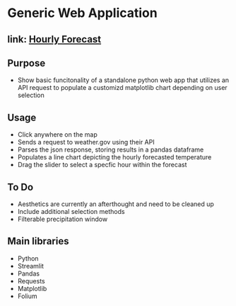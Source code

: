 # Generic Web Application
## link: [Hourly Forecast](https://hourly-forecast.streamlit.app)

## Purpose
- Show basic funcitonality of a standalone python web app that utilizes an API request to populate a customizd matplotlib chart depending on user selection

## Usage
- Click anywhere on the map
- Sends a request to weather.gov using their API
- Parses the json response, storing results in a pandas dataframe 
- Populates a line chart depicting the hourly forecasted temperature
- Drag the slider to select a specfic hour within the forecast

## To Do
- Aesthetics are currently an afterthought and need to be cleaned up
- Include additional selection methods
- Filterable precipitation window 

## Main libraries
- Python
- Streamlit
- Pandas
- Requests
- Matplotlib
- Folium
